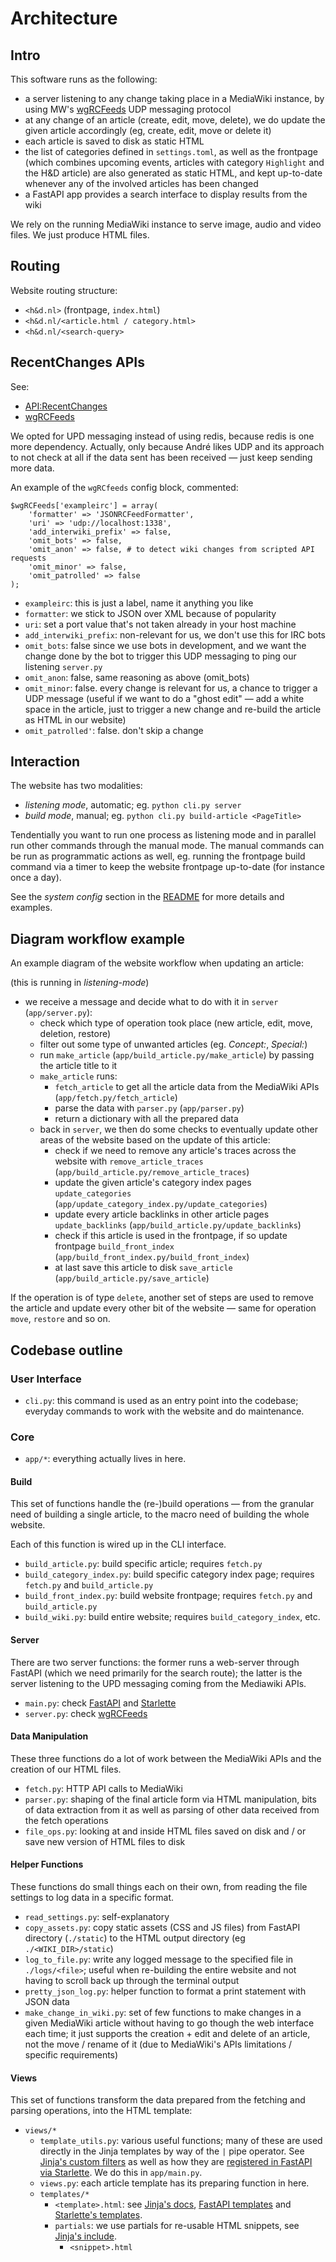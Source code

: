# Architecture

## Intro

This software runs as the following:

- a server listening to any change taking place in a MediaWiki instance, by using MW's [wgRCFeeds](https://www.mediawiki.org/wiki/Manual:%24wgRCFeeds) UDP messaging protocol
- at any change of an article (create, edit, move, delete), we do update the given article accordingly (eg, create, edit, move or delete it)
- each article is saved to disk as static HTML
- the list of categories defined in `settings.toml`, as well as the frontpage (which combines upcoming events, articles with category `Highlight` and the H&D article) are also generated as static HTML, and kept up-to-date whenever any of the involved articles has been changed
- a FastAPI app provides a search interface to display results from the wiki

We rely on the running MediaWiki instance to serve image, audio and video files. We just produce HTML files.

## Routing

Website routing structure:

- `<h&d.nl>` (frontpage, `index.html`)
- `<h&d.nl/<article.html / category.html>`
- `<h&d.nl/<search-query>`

## RecentChanges APIs

See: 

- [API:RecentChanges](https://www.mediawiki.org/wiki/API:RecentChanges)
- [wgRCFeeds](https://www.mediawiki.org/wiki/Manual:%24wgRCFeeds)

We opted for UPD messaging instead of using redis, because redis is one more dependency. Actually, only because André likes UDP and its approach to not check at all if the data sent has been received — just keep sending more data.

An example of the `wgRCfeeds` config block, commented:

```
$wgRCFeeds['exampleirc'] = array(
    'formatter' => 'JSONRCFeedFormatter',
    'uri' => 'udp://localhost:1338',
    'add_interwiki_prefix' => false,
    'omit_bots' => false,
    'omit_anon' => false, # to detect wiki changes from scripted API requests
    'omit_minor' => false,
    'omit_patrolled' => false
);
```

- `exampleirc`: this is just a label, name it anything you like
- `formatter`: we stick to JSON over XML because of popularity
- `uri`: set a port value that's not taken already in your host machine
- `add_interwiki_prefix`: non-relevant for us, we don't use this for IRC bots
- `omit_bots`: false since we use bots in development, and we want the change done by the bot to trigger this UDP messaging to ping our listening `server.py`
- `omit_anon`: false, same reasoning as above (omit_bots)
- `omit_minor`: false. every change is relevant for us, a chance to trigger a UDP message (useful if we want to do a "ghost edit" — add a white space in the article, just to trigger a new change and re-build the article as HTML in our website)
- `omit_patrolled'`: false. don't skip a change

## Interaction

The website has two modalities: 

- *listening mode*, automatic; eg. `python cli.py server`
- *build mode*, manual; eg. `python cli.py build-article <PageTitle>`

Tendentially you want to run one process as listening mode and in parallel run other commands through the manual mode. The manual commands can be run as programmatic actions as well, eg. running the frontpage build command via a timer to keep the website frontpage up-to-date (for instance once a day).

See the *system config* section in the [README](./README.md) for more details and examples.

## Diagram workflow example

An example diagram of the website workflow when updating an article:

(this is running in *listening-mode*)

- we receive a message and decide what to do with it in `server` (`app/server.py`):
  - check which type of operation took place (new article, edit, move, deletion, restore)
  - filter out some type of unwanted articles (eg. *Concept:*, *Special:*)
  - run `make_article` (`app/build_article.py/make_article`) by passing the article title to it
  - `make_article` runs:
	-  `fetch_article` to get all the article data from the MediaWiki APIs (`app/fetch.py/fetch_article`)
	- parse the data with `parser.py` (`app/parser.py`)
	- return a dictionary with all the prepared data
  - back in `server`, we then do some checks to eventually update other areas of the website based on the update of this article:
	- check if we need to remove any article's traces across the website with `remove_article_traces` (`app/build_article.py/remove_article_traces`)
	- update the given article's category index pages `update_categories` (`app/update_category_index.py/update_categories`)
	- update every article backlinks in other article pages `update_backlinks` (`app/build_article.py/update_backlinks`)
	- check if this article is used in the frontpage, if so update frontpage `build_front_index` (`app/build_front_index.py/build_front_index`)
    - at last save this article to disk `save_article` (`app/build_article.py/save_article`)

If the operation is of type `delete`, another set of steps are used to remove the article and update every other bit of the website — same for operation `move`, `restore` and so on.

## Codebase outline

### User Interface

- `cli.py`: this command is used as an entry point into the codebase; everyday commands to work with the website and do maintenance.

### Core

- `app/*`: everything actually lives in here.

#### Build

This set of functions handle the (re-)build operations — from the granular need of building a single article, to the macro need of building the whole website.

Each of this function is wired up in the CLI interface.

- `build_article.py`: build specific article; requires `fetch.py`
- `build_category_index.py`: build specific category index page; requires `fetch.py` and `build_article.py`
- `build_front_index.py`: build website frontpage; requires `fetch.py` and `build_article.py`
- `build_wiki.py`: build entire website; requires `build_category_index`, etc.

#### Server

There are two server functions: the former runs a web-server through FastAPI (which we need primarily for the search route); the latter is the server listening to the UPD messaging coming from the Mediawiki APIs.

- `main.py`: check [FastAPI](https://fastapi.tiangolo.com/advanced/templates/) and [Starlette](https://www.starlette.io/templates/#jinja2templates)
- `server.py`: check [wgRCFeeds](https://www.mediawiki.org/wiki/Manual:$wgRCFeeds)

#### Data Manipulation

These three functions do a lot of work between the MediaWiki APIs and the creation of our HTML files.

- `fetch.py`: HTTP API calls to MediaWiki
- `parser.py`: shaping of the final article form via HTML manipulation, bits of data extraction from it as well as parsing of other data received from the fetch operations
- `file_ops.py`: looking at and inside HTML files saved on disk and / or save new version of HTML files to disk

#### Helper Functions

These functions do small things each on their own, from reading the file settings to log data in a specific format.
  
- `read_settings.py`: self-explanatory
- `copy_assets.py`: copy static assets (CSS and JS files) from FastAPI directory (`./static`) to the HTML output directory (eg `./<WIKI_DIR>/static`)
- `log_to_file.py`: write any logged message to the specified file in `./logs/<file>`; useful when re-building the entire website and not having to scroll back up through the terminal output
- `pretty_json_log.py`: helper function to format a print statement with JSON data
- `make_change_in_wiki.py`: set of few functions to make changes in a given MediaWiki article without having to go though the web interface each time; it just supports the creation + edit and delete of an article, not the move / rename of it (due to MediaWiki's APIs limitations / specific requirements)
  
#### Views

This set of functions transform the data prepared from the fetching and parsing operations, into the HTML template:
  
- `views/*`
  - `template_utils.py`: various useful functions; many of these are used directly in the Jinja templates by way of the `|` pipe operator. See [Jinja's custom filters](https://jinja.palletsprojects.com/en/3.0.x/api/?highlight=environment#writing-filters) as well as how they are [registered in FastAPI via Starlette](https://www.starlette.io/templates/#jinja2templates). We do this in `app/main.py`.
  - `views.py`: each article template has its preparing function in here.
  - `templates/*`
	- `<template>.html`: see [Jinja's docs](https://jinja.palletsprojects.com/en/3.1.x/templates/#include), [FastAPI templates](https://fastapi.tiangolo.com/advanced/templates/) and [Starlette's templates](https://www.starlette.io/templates/#jinja2templates).
	- `partials`: we use partials for re-usable HTML snippets, see [Jinja's include](https://jinja.palletsprojects.com/en/3.1.x/templates/#include).
		- `<snippet>.html`
  

